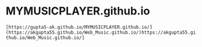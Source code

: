 # MYMUSICPLAYER.github.io

``` [https://gupta5-ak.github.io/MYMUSICPLAYER.github.io/](https://akgupta55.github.io/Web_Music.github.io/)https://akgupta55.github.io/Web_Music.github.io/] ```
